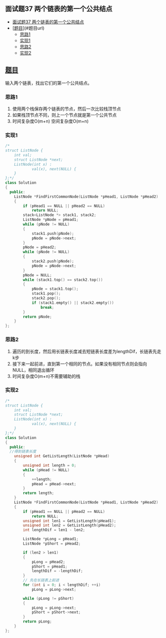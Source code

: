 ## 面试题37 两个链表的第一个公共结点

<!-- TOC -->

- [面试题37 两个链表的第一个公共结点](#面试题37-两个链表的第一个公共结点)
- [[题目][url]](#题目url)
    - [思路1](#思路1)
    - [实现1](#实现1)
    - [思路2](#思路2)
    - [实现2](#实现2)

<!-- /TOC -->

## [题目][url]

输入两个链表，找出它们的第一个公共结点。

### 思路1
1. 使用两个栈保存两个链表的节点，然后一次比较栈顶节点
2. 如果栈顶节点不同，则上一个节点就是第一个公共节点
3. 时间复杂度O(m+n) 空间复杂度O(m+n)

### 实现1

```cpp
/*
struct ListNode {
	int val;
	struct ListNode *next;
	ListNode(int x) :
			val(x), next(NULL) {
	}
};*/
class Solution
{
  public:
    ListNode *FindFirstCommonNode(ListNode *pHead1, ListNode *pHead2)
    {
        if (pHead1 == NULL || pHead2 == NULL)
            return NULL;
        stack<ListNode *> stack1, stack2;
        ListNode *pNode = pHead1;
        while (pNode != NULL)
        {
            stack1.push(pNode);
            pNode = pNode->next;
        }
        pNode = pHead2;
        while (pNode != NULL)
        {
            stack2.push(pNode);
            pNode = pNode->next;
        }
        pNode = NULL;
        while (stack1.top() == stack2.top())
        {
            pNode = stack1.top();
            stack1.pop();
            stack2.pop();
            if (stack1.empty() || stack2.empty())
                break;
        }
        return pNode;
    }
};
``` 
### 思路2
1. 遍历的到长度，然后用长链表长度减去短链表长度差为lengthDif，长链表先走k步
2. 接下来一起前进，直到第一个相同的节点。如果没有相同节点则会指向NULL，相同退出循环
3. 时间复杂度O(m+n)不需要辅助的栈

### 实现2

```cpp
/*
struct ListNode {
	int val;
	struct ListNode *next;
	ListNode(int x) :
			val(x), next(NULL) {
	}
};*/
class Solution
{
  public:
  //得到链表长度
    unsigned int GetListLength(ListNode *pHead)
    {
        unsigned int length = 0;
        while (pHead != NULL)
        {
            ++length;
            pHead = pHead->next;
        }
        return length;
    }
    ListNode *FindFirstCommonNode(ListNode *pHead1, ListNode *pHead2)
    {
        if (pHead1 == NULL || pHead2 == NULL)
            return NULL;
        unsigned int len1 = GetListLength(pHead1);
        unsigned int len2 = GetListLength(pHead2);
        int lengthDif = len1 - len2;

        ListNode *pLong = pHead1;
        ListNode *pShort = pHead2;

        if (len2 > len1)
        {
            pLong = pHead2;
            pShort = pHead1;
            lengthDif = -lengthDif;
        }
        // 先在长链表上前进
        for (int i = 0; i < lengthDif; ++i)
            pLong = pLong->next;

        while (pLong != pShort)
        {
            pLong = pLong->next;
            pShort = pShort->next;
        }
        return pLong;
    }
};
``` 
[url]:https://www.nowcoder.com/practice/6ab1d9a29e88450685099d45c9e31e46?tpId=13&tqId=11189&tPage=2&rp=2&ru=/ta/coding-interviews&qru=/ta/coding-interviews/question-ranking

